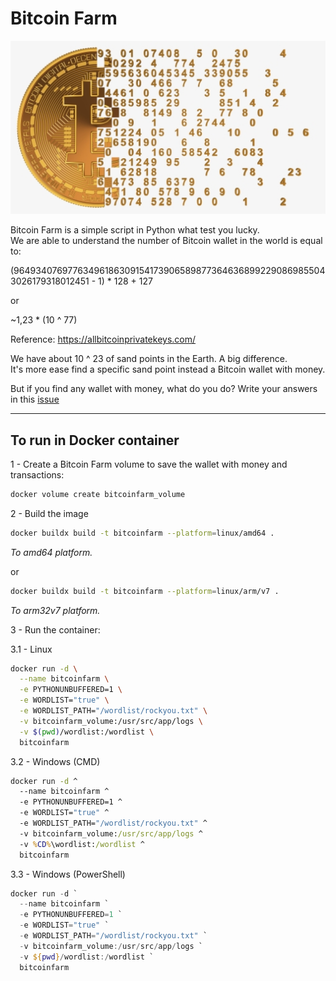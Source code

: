 # Bitcoin Farm

![img.png](imgs/btc_numbers.png)

Bitcoin Farm is a simple script in Python what test you lucky.  
We are able to understand the number of Bitcoin wallet in the world is equal to:

(964934076977634961863091541739065898773646368992290869855043026179318012451 - 1) * 128 + 127

or

~1,23 * (10 ^ 77)

Reference: <https://allbitcoinprivatekeys.com/>

We have about 10 ^ 23 of sand points in the Earth. A big difference.  
It's more ease find a specific sand point instead a Bitcoin wallet with money.

But if you find any wallet with money, what do you do?
Write your answers in this [issue](https://github.com/raphaelsander/Bitcoin-Farm/issues/2)

---

## To run in Docker container

1 - Create a Bitcoin Farm volume to save the wallet with money and transactions:

```bash
docker volume create bitcoinfarm_volume
```

2 - Build the image

```bash
docker buildx build -t bitcoinfarm --platform=linux/amd64 .
```

*To amd64 platform.*

or

```bash
docker buildx build -t bitcoinfarm --platform=linux/arm/v7 .
```

*To arm32v7 platform.*

3 - Run the container:

3.1 - Linux

```bash
docker run -d \
  --name bitcoinfarm \
  -e PYTHONUNBUFFERED=1 \
  -e WORDLIST="true" \
  -e WORDLIST_PATH="/wordlist/rockyou.txt" \
  -v bitcoinfarm_volume:/usr/src/app/logs \
  -v $(pwd)/wordlist:/wordlist \
  bitcoinfarm
```

3.2 - Windows (CMD)

```cmd
docker run -d ^
  --name bitcoinfarm ^
  -e PYTHONUNBUFFERED=1 ^
  -e WORDLIST="true" ^
  -e WORDLIST_PATH="/wordlist/rockyou.txt" ^
  -v bitcoinfarm_volume:/usr/src/app/logs ^
  -v %CD%\wordlist:/wordlist ^
  bitcoinfarm
```

3.3 - Windows (PowerShell)

```ps1
docker run -d `
  --name bitcoinfarm `
  -e PYTHONUNBUFFERED=1 `
  -e WORDLIST="true" `
  -e WORDLIST_PATH="/wordlist/rockyou.txt" `
  -v bitcoinfarm_volume:/usr/src/app/logs `
  -v ${pwd}/wordlist:/wordlist `
  bitcoinfarm
```
